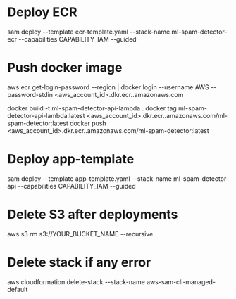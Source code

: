 # Deploy ECR

sam deploy --template ecr-template.yaml --stack-name ml-spam-detector-ecr --capabilities CAPABILITY_IAM --guided

# Push docker image

aws ecr get-login-password --region <your-region> | docker login --username AWS --password-stdin <aws_account_id>.dkr.ecr.<your-region>.amazonaws.com

docker build -t ml-spam-detector-api-lambda .
docker tag ml-spam-detector-api-lambda:latest <aws_account_id>.dkr.ecr.<your-region>.amazonaws.com/ml-spam-detector:latest
docker push <aws_account_id>.dkr.ecr.<your-region>.amazonaws.com/ml-spam-detector:latest

# Deploy app-template

sam deploy --template app-template.yaml --stack-name ml-spam-detector-api --capabilities CAPABILITY_IAM --guided

# Delete S3 after deployments

aws s3 rm s3://YOUR_BUCKET_NAME --recursive

# Delete stack if any error

aws cloudformation delete-stack --stack-name aws-sam-cli-managed-default
